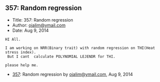## 357: Random regression

- Title: 357: Random regression
- Author: ojalim@ymail.com
- Date: Aug 9, 2014

```
HI All.

I am working on NRR(Binary trait) with random regression on THI(Heat stress index).
 But I cant  calculate POLYNOMIAL LEJENDR for THI. 

please help me.
```

- [357](0357.md): Random regression by ojalim@ymail.com, Aug 9, 2014
